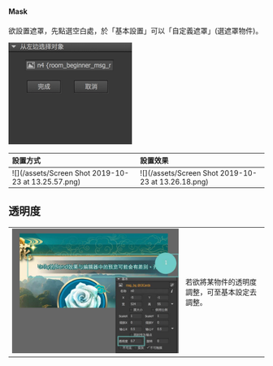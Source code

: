 # 

#### Mask

欲設置遮罩，先點選空白處，於「基本設置」可以「自定義遮罩」\(選遮罩物件\)。

![](.gitbook/assets/settings.png)

| 設置方式 | 設置效果 |
| :--- | :--- |
| ![](/assets/Screen Shot 2019-10-23 at 13.25.57.png) | ![](/assets/Screen Shot 2019-10-23 at 13.26.18.png) |

## 透明度

|  |  |
| :--- | :--- |
| ![](.gitbook/assets/transparent.jpg) | 若欲將某物件的透明度調整，可至基本設定去調整。 |



